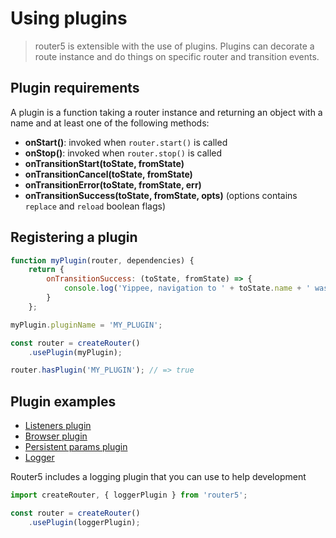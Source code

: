 # Using plugins

> router5 is extensible with the use of plugins. Plugins can decorate a route instance and do things on specific router and transition events.


## Plugin requirements

A plugin is a function taking a router instance and returning an object with a name and at least one of the following methods:

- __onStart()__: invoked when `router.start()` is called
- __onStop()__: invoked when `router.stop()` is called
- __onTransitionStart(toState, fromState)__
- __onTransitionCancel(toState, fromState)__
- __onTransitionError(toState, fromState, err)__
- __onTransitionSuccess(toState, fromState, opts)__ (options contains `replace` and `reload` boolean flags)


## Registering a plugin

```javascript
function myPlugin(router, dependencies) {
    return {
        onTransitionSuccess: (toState, fromState) => {
            console.log('Yippee, navigation to ' + toState.name + ' was successful!');
        }
    };

myPlugin.pluginName = 'MY_PLUGIN';

const router = createRouter()
    .usePlugin(myPlugin);

router.hasPlugin('MY_PLUGIN'); // => true
```


## Plugin examples

- [Listeners plugin](https://github.com/router5/router5/blob/master/packages/router5/modules/plugins/listeners/index.js)
- [Browser plugin](https://github.com/router5/router5/blob/master/packages/router5/modules/plugins/browser/index.js)
- [Persistent params plugin](https://github.com/router5/router5/blob/master/packages/router5/modules/plugins/persistentParams/index.js)
- [Logger](https://github.com/router5/router5/blob/master/packages/router5/modules/plugins/logger/index.js)

Router5 includes a logging plugin that you can use to help development

```javascript
import createRouter, { loggerPlugin } from 'router5';

const router = createRouter()
    .usePlugin(loggerPlugin);
```
